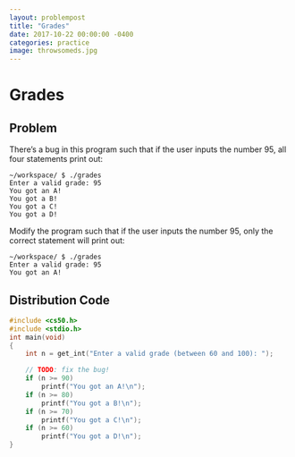 ```yaml
---
layout: problempost
title: "Grades"
date: 2017-10-22 00:00:00 -0400
categories: practice
image: throwsomeds.jpg
---
```


# Grades

## Problem
There’s a bug in this program such that if the user inputs the number 95, all four statements print out:

```
~/workspace/ $ ./grades
Enter a valid grade: 95
You got an A!
You got a B!
You got a C!
You got a D!
```

Modify the program such that if the user inputs the number 95, only the correct statement will print out:
```
~/workspace/ $ ./grades
Enter a valid grade: 95
You got an A!
```

## Distribution Code
```c
#include <cs50.h>
#include <stdio.h>
int main(void)
{
    int n = get_int("Enter a valid grade (between 60 and 100): ");

    // TODO: fix the bug!
    if (n >= 90)
        printf("You got an A!\n");
    if (n >= 80)
        printf("You got a B!\n");
    if (n >= 70)
        printf("You got a C!\n");
    if (n >= 60)
        printf("You got a D!\n");
}
```
